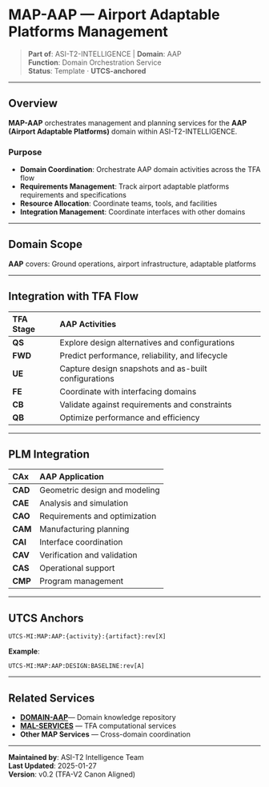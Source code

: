 # MAP-AAP — Airport Adaptable Platforms Management

> **Part of**: ASI-T2-INTELLIGENCE | **Domain**: AAP  
> **Function**: Domain Orchestration Service  
> **Status**: Template · **UTCS-anchored**

---

## Overview

**MAP-AAP** orchestrates management and planning services for the **AAP (Airport Adaptable Platforms)** domain within ASI-T2-INTELLIGENCE.

### Purpose

- **Domain Coordination**: Orchestrate AAP domain activities across the TFA flow
- **Requirements Management**: Track airport adaptable platforms requirements and specifications
- **Resource Allocation**: Coordinate teams, tools, and facilities
- **Integration Management**: Coordinate interfaces with other domains

---

## Domain Scope

**AAP** covers:
Ground operations, airport infrastructure, adaptable platforms

---

## Integration with TFA Flow

| TFA Stage | AAP Activities |
| :--- | :--- |
| **QS** | Explore design alternatives and configurations |
| **FWD** | Predict performance, reliability, and lifecycle |
| **UE** | Capture design snapshots and as-built configurations |
| **FE** | Coordinate with interfacing domains |
| **CB** | Validate against requirements and constraints |
| **QB** | Optimize performance and efficiency |

---

## PLM Integration

| CAx | AAP Application |
| :--- | :--- |
| **CAD** | Geometric design and modeling |
| **CAE** | Analysis and simulation |
| **CAO** | Requirements and optimization |
| **CAM** | Manufacturing planning |
| **CAI** | Interface coordination |
| **CAV** | Verification and validation |
| **CAS** | Operational support |
| **CMP** | Program management |

---

## UTCS Anchors

```
UTCS-MI:MAP:AAP:{activity}:{artifact}:rev[X]
```

**Example**:
```
UTCS-MI:MAP:AAP:DESIGN:BASELINE:rev[A]
```

---

## Related Services

- **[DOMAIN-AAP](../../DOMAINS/AAP-Airport-Adaptable-Platforms/)**— Domain knowledge repository
- **[MAL-SERVICES](../../MAL-SERVICES/)** — TFA computational services
- **Other MAP Services** — Cross-domain coordination

---

**Maintained by**: ASI-T2 Intelligence Team  
**Last Updated**: 2025-01-27  
**Version**: v0.2 (TFA-V2 Canon Aligned)
